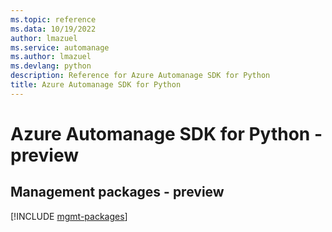 ```yaml
---
ms.topic: reference
ms.data: 10/19/2022
author: lmazuel
ms.service: automanage
ms.author: lmazuel
ms.devlang: python
description: Reference for Azure Automanage SDK for Python
title: Azure Automanage SDK for Python
---
```

# Azure Automanage SDK for Python - preview

## Management packages - preview
[!INCLUDE [mgmt-packages](automanage-mgmt-index.md)]